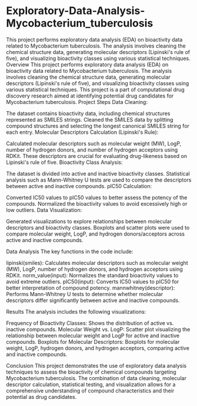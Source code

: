 # Exploratory-Data-Analysis-Mycobacterium_tuberculosis
This project performs exploratory data analysis (EDA) on bioactivity data related to Mycobacterium tuberculosis. The analysis involves cleaning the chemical structure data, generating molecular descriptors (Lipinski's rule of five), and visualizing bioactivity classes using various statistical techniques.
Overview
This project performs exploratory data analysis (EDA) on bioactivity data related to Mycobacterium tuberculosis. The analysis involves cleaning the chemical structure data, generating molecular descriptors (Lipinski's rule of five), and visualizing bioactivity classes using various statistical techniques. This project is a part of computational drug discovery research aimed at identifying potential drug candidates for Mycobacterium tuberculosis.
Project Steps
Data Cleaning:

The dataset contains bioactivity data, including chemical structures represented as SMILES strings.
Cleaned the SMILES data by splitting compound structures and selecting the longest canonical SMILES string for each entry.
Molecular Descriptors Calculation (Lipinski's Rule):

Calculated molecular descriptors such as molecular weight (MW), LogP, number of hydrogen donors, and number of hydrogen acceptors using RDKit.
These descriptors are crucial for evaluating drug-likeness based on Lipinski's rule of five.
Bioactivity Class Analysis:

The dataset is divided into active and inactive bioactivity classes.
Statistical analysis such as Mann-Whitney U tests are used to compare the descriptors between active and inactive compounds.
pIC50 Calculation:

Converted IC50 values to pIC50 values to better assess the potency of the compounds.
Normalized the bioactivity values to avoid excessively high or low outliers.
Data Visualization:

Generated visualizations to explore relationships between molecular descriptors and bioactivity classes.
Boxplots and scatter plots were used to compare molecular weight, LogP, and hydrogen donors/acceptors across active and inactive compounds.

Data Analysis
The key functions in the code include:

lipinski(smiles): Calculates molecular descriptors such as molecular weight (MW), LogP, number of hydrogen donors, and hydrogen acceptors using RDKit.
norm_value(input): Normalizes the standard bioactivity values to avoid extreme outliers.
pIC50(input): Converts IC50 values to pIC50 for better interpretation of compound potency.
mannwhitney(descriptor): Performs Mann-Whitney U tests to determine whether molecular descriptors differ significantly between active and inactive compounds.

Results
The analysis includes the following visualizations:

Frequency of Bioactivity Classes: Shows the distribution of active vs. inactive compounds.
Molecular Weight vs. LogP: Scatter plot visualizing the relationship between molecular weight and LogP for active and inactive compounds.
Boxplots for Molecular Descriptors: Boxplots for molecular weight, LogP, hydrogen donors, and hydrogen acceptors, comparing active and inactive compounds.

Conclusion
This project demonstrates the use of exploratory data analysis techniques to assess the bioactivity of chemical compounds targeting Mycobacterium tuberculosis. The combination of data cleaning, molecular descriptor calculation, statistical testing, and visualization allows for a comprehensive understanding of compound characteristics and their potential as drug candidates.

